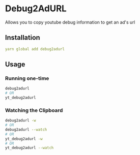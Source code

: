 # Debug2AdURL

Allows you to copy youtube debug information to get an ad's url

## Installation

```yml
yarn global add debug2adurl
```

## Usage

### Running one-time

```bash
debug2adurl
# OR
yt_debug2adurl
```

### Watching the Clipboard

```bash
debug2adurl -w
# OR
debug2adurl --watch
# OR
yt_debug2adurl -w
# OR
yt_debug2adurl --watch
```
